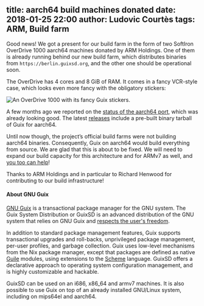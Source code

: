 title: aarch64 build machines donated
date: 2018-01-25 22:00
author: Ludovic Courtès
tags: ARM, Build farm
---

Good news!  We got a present for our build farm in the form of two
SoftIron OverDrive 1000 aarch64 machines donated by ARM Holdings.  One
of them is already running behind our new build farm, which distributes
binaries from `https://berlin.guixsd.org`, and the other one should be
operational soon.

The OverDrive has 4 cores and 8 GiB of RAM.  It comes in a fancy
VCR-style case, which looks even more fancy with the obligatory
stickers:

![An OverDrive 1000 with its fancy Guix stickers.](https://www.gnu.org/software/guix/static/blog/img/overdrive.jpg)

A few months ago we reported on the [status of the aarch64
port](https://www.gnu.org/software/guix/blog/2017/state-of-aarch64-on-guix/),
which was already looking good.  The latest
[releases](https://www.gnu.org/software/guix/blog/2017/gnu-guix-and-guixsd-0.14.0-released/)
include a pre-built binary tarball of Guix for aarch64.

Until now though, the project’s official build farms were not building
aarch64 binaries.  Consequently, Guix on aarch64 would build everything
from source.  We are glad that this is about to be fixed.  We will need
to expand our build capacity for this architecture and for ARMv7 as
well, and [you too can help](https://www.gnu.org/software/guix/donate/)!

Thanks to ARM Holdings and in particular to Richard Henwood for
contributing to our build infrastructure!

#### About GNU Guix

[GNU Guix](https://www.gnu.org/software/guix) is a transactional package
manager for the GNU system.  The Guix System Distribution or GuixSD is
an advanced distribution of the GNU system that relies on GNU Guix and
[respects the user's
freedom](https://www.gnu.org/distros/free-system-distribution-guidelines.html).

In addition to standard package management features, Guix supports
transactional upgrades and roll-backs, unprivileged package management,
per-user profiles, and garbage collection.  Guix uses low-level
mechanisms from the Nix package manager, except that packages are
defined as native [Guile](https://www.gnu.org/software/guile) modules,
using extensions to the [Scheme](http://schemers.org) language.  GuixSD
offers a declarative approach to operating system configuration
management, and is highly customizable and hackable.

GuixSD can be used on an i686, x86_64 and armv7 machines.  It is also
possible to use Guix on top of an already installed GNU/Linux system,
including on mips64el and aarch64.

